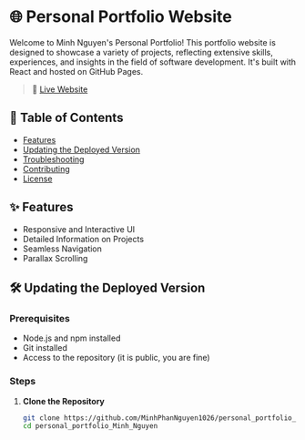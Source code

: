 # 🌐 Personal Portfolio Website

Welcome to Minh Nguyen's Personal Portfolio! This portfolio website is designed to showcase a variety of projects, reflecting extensive skills, experiences, and insights in the field of software development. It's built with React and hosted on GitHub Pages.

> 🔗 [Live Website](https://minhphannguyen1026.github.io/personal_portfolio_Minh_Nguyen/)

## 📌 Table of Contents
- [Features](#-features)
- [Updating the Deployed Version](#-updating-the-deployed-version)
- [Troubleshooting](#-troubleshooting)
- [Contributing](#-contributing)
- [License](#-license)

## ✨ Features
- Responsive and Interactive UI
- Detailed Information on Projects
- Seamless Navigation
- Parallax Scrolling

## 🛠 Updating the Deployed Version
### Prerequisites
- Node.js and npm installed
- Git installed
- Access to the repository (it is public, you are fine)

### Steps
1. **Clone the Repository**
   ```sh
   git clone https://github.com/MinhPhanNguyen1026/personal_portfolio_Minh_Nguyen.git
   cd personal_portfolio_Minh_Nguyen

